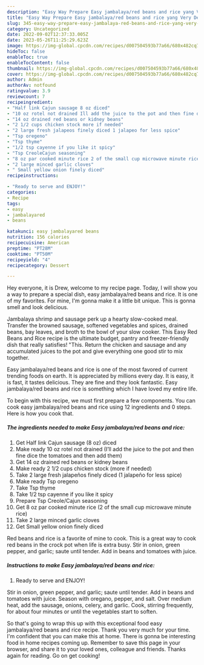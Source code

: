 ```yaml
---
description: "Easy Way Prepare Easy jambalaya/red beans and rice yang Very Delicious}"
title: "Easy Way Prepare Easy jambalaya/red beans and rice yang Very Delicious}"
slug: 345-easy-way-prepare-easy-jambalaya-red-beans-and-rice-yang-very-delicious
category: Uncategorized
date: 2022-09-02T12:37:33.005Z
date: 2023-05-26T11:25:29.623Z
image: https://img-global.cpcdn.com/recipes/d007504593b77a66/680x482cq70/easy-jambalayared-beans-and-rice-recipe-main-photo.jpg
hideToc: false
enableToc: true
enableTocContent: false
thumbnail: https://img-global.cpcdn.com/recipes/d007504593b77a66/680x482cq70/easy-jambalayared-beans-and-rice-recipe-main-photo.jpg
cover: https://img-global.cpcdn.com/recipes/d007504593b77a66/680x482cq70/easy-jambalayared-beans-and-rice-recipe-main-photo.jpg
author: Admin
authorAv: notfound
ratingvalue: 3.9
reviewcount: 7
recipeingredient:
- "Half link Cajun sausage 8 oz diced"
- "10 oz rotel not drained Ill add the juice to the pot and then fine dice the tomatoes and then add them"
- "14 oz drained red beans or kidney beans"
- "2 1/2 cups chicken stock more if needed"
- "2 large fresh jalapeos finely diced 1 jalapeo for less spice"
- "Tsp oregeno"
- "Tsp thyme"
- "1/2 tsp cayenne if you like it spicy"
- "Tsp CreoleCajun seasoning"
- "8 oz par cooked minute rice 2 of the small cup microwave minute rice"
- "2 large minced garlic cloves"
- " Small yellow onion finely diced"
recipeinstructions:

- "Ready to serve and ENJOY!"
categories:
- Recipe
tags:
- easy
- jambalayared
- beans

katakunci: easy jambalayared beans 
nutrition: 156 calories
recipecuisine: American
preptime: "PT28M"
cooktime: "PT50M"
recipeyield: "4"
recipecategory: Dessert

---
```



Hey everyone, it is Drew, welcome to my recipe page. Today, I will show you a way to prepare a special dish, easy jambalaya/red beans and rice. It is one of my favorites. For mine, I'm gonna make it a little bit unique. This is gonna smell and look delicious.

Jambalaya shrimp and sausage perk up a hearty slow-cooked meal. Transfer the browned sausage, softened vegetables and spices, drained beans, bay leaves, and broth to the bowl of your slow cooker. This Easy Red Beans and Rice recipe is the ultimate budget, pantry and freezer-friendly dish that really satisfies! &#34;This. Return the chicken and sausage and any accumulated juices to the pot and give everything one good stir to mix together.

Easy jambalaya/red beans and rice is one of the most favored of current trending foods on earth. It is appreciated by millions every day. It is easy, it is fast, it tastes delicious. They are fine and they look fantastic. Easy jambalaya/red beans and rice is something which I have loved my entire life.


To begin with this recipe, we must first prepare a few components. You can cook easy jambalaya/red beans and rice using 12 ingredients and 0 steps. Here is how you cook that.

<!--inarticleads1-->

##### The ingredients needed to make Easy jambalaya/red beans and rice:

1. Get Half link Cajun sausage (8 oz) diced
1. Make ready 10 oz rotel not drained (I’ll add the juice to the pot and then fine dice the tomatoes and then add them)
1. Get 14 oz drained red beans or kidney beans
1. Make ready 2 1/2 cups chicken stock (more if needed)
1. Take 2 large fresh jalapeños finely diced (1 jalapeño for less spice)
1. Make ready Tsp oregeno
1. Take Tsp thyme
1. Take 1/2 tsp cayenne if you like it spicy
1. Prepare Tsp Creole/Cajun seasoning
1. Get 8 oz par cooked minute rice (2 of the small cup microwave minute rice)
1. Take 2 large minced garlic cloves
1. Get  Small yellow onion finely diced


Red beans and rice is a favorite of mine to cook. This is a great way to cook red beans in the crock pot when life is extra busy. Stir in onion, green pepper, and garlic; saute until tender. Add in beans and tomatoes with juice. 

<!--inarticleads2-->

##### Instructions to make Easy jambalaya/red beans and rice:


1. Ready to serve and ENJOY!

Stir in onion, green pepper, and garlic; saute until tender. Add in beans and tomatoes with juice. Season with oregano, pepper, and salt. Over medium heat, add the sausage, onions, celery, and garlic. Cook, stirring frequently, for about four minutes or until the vegetables start to soften. 

So that's going to wrap this up with this exceptional food easy jambalaya/red beans and rice recipe. Thank you very much for your time. I'm confident that you can make this at home. There is gonna be interesting food in home recipes coming up. Remember to save this page in your browser, and share it to your loved ones, colleague and friends. Thanks again for reading. Go on get cooking!

